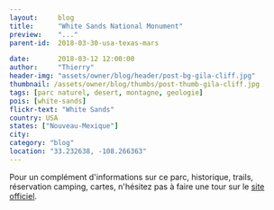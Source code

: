 ```yaml
---
layout:     blog
title:      "White Sands National Monument"
preview:    "..."
parent-id:  2018-03-30-usa-texas-mars

date:       2018-03-12 12:00:00
author:     "Thierry"
header-img: "assets/owner/blog/header/post-bg-gila-cliff.jpg"
thumbnail: /assets/owner/blog/thumbs/post-thumb-gila-cliff.jpg
tags: [parc naturel, desert, montagne, geologie]
pois: [white-sands]
flickr-text: "White Sands"
country: USA 
states: ["Nouveau-Mexique"]
city: 
category: "blog"
location: "33.232638, -108.266363"
---
```





Pour un complément d'informations sur ce parc, historique, trails, réservation camping, cartes, n'hésitez pas à faire une tour sur le [site officiel](http://www.www.nps.gov/gicl/index.htm).
